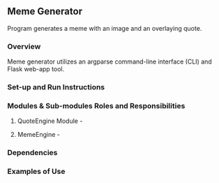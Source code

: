 ## Meme Generator
Program generates a meme with an image and an overlaying quote.

### Overview
Meme generator utilizes an argparse command-line interface (CLI) and Flask web-app tool.

### Set-up and Run Instructions



### Modules & Sub-modules Roles and Responsibilities
1. QuoteEngine Module - 

2. MemeEngine - 

### Dependencies

### Examples of Use